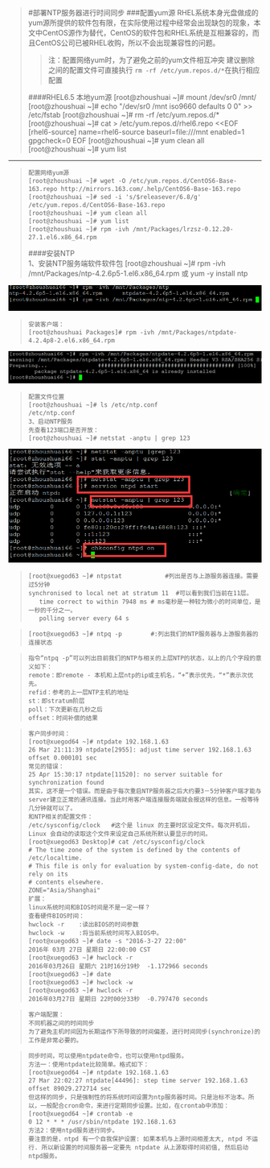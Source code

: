 >#部署NTP服务器进行时间同步
>###配置yum源
>RHEL系统本身光盘做成的yum源所提供的软件包有限，在实际使用过程中经常会出现缺包的现象，本文中CentOS源作为替代，CentOS的软件包和RHEL系统是互相兼容的，而且CentOS公司已被RHEL收购，所以不会出现兼容性的问题。
>>注：配置网络yum时，为了避免之前的yum文件相互冲突
>>建议删除之间的配置文件可直接执行 `rm -rf /etc/yum.repos.d/*`在执行相应配置
>
>####RHEL6.5
>	 本地yum源
>     [root@zhoushuai ~]# mount /dev/sr0  /mnt/
>     [root@zhoushuai ~]# echo "/dev/sr0 /mnt iso9660 defaults 0 0" >> /etc/fstab
>     [root@zhoushuai ~]# rm -rf /etc/yum.repos.d/*
>     [root@zhoushuai ~]# cat > /etc/yum.repos.d/rhel6.repo <<EOF
>     [rhel6-source]
>     name=rhel6-source
>     baseurl=file:///mnt
>     enabled=1
>     gpgcheck=0
>     EOF
>     [root@zhoushuai ~]# yum clean all
>     [root@zhoushuai ~]# yum list
_________________________________________________________________________
>	  配置网络yum源
>	  [root@zhoushuai ~]# wget -O /etc/yum.repos.d/CentOS6-Base-163.repo http://mirrors.163.com/.help/CentOS6-Base-163.repo
>	  [root@zhoushuai ~]# sed -i 's/$releasever/6.8/g' /etc/yum.repos.d/CentOS6-Base-163.repo
>	  [root@zhoushuai ~]# yum clean all
>	  [root@zhoushuai ~]# yum list
>	  [root@zhoushuai ~]# rpm -ivh /mnt/Packages/lrzsz-0.12.20-27.1.el6.x86_64.rpm
>####安装NTP	  
>	  1、安装NTP服务端软件软件包
>	  [root@zhoushuai ~]# rpm -ivh /mnt/Packages/ntp-4.2.6p5-1.el6.x86_64.rpm
>	  或
>	  yum -y install ntp
>	  
![20160603182746.png](./image/20160603182746.png)

>	  安装客户端：
>	  [root@zhoushuai Packages]# rpm -ivh /mnt/Packages/ntpdate-4.2.4p8-2.el6.x86_64.rpm
![0160603182940.png](./image/0160603182940.png)

>	  配置文件位置
>	  [root@zhoushuai ~]# ls /etc/ntp.conf
>	  /etc/ntp.conf
>	  3、启动NTP服务
>	  先查看123端口是否开放：
>	  [root@zhoushuai ~]# netstat -anptu | grep 123
>	  
![20160603183236.png](./image/20160603183236.png)

>	  [root@xuegod63 ~]# ntpstat			#列出是否与上游服务器连接。需要过5分钟
>	  synchronised to local net at stratum 11  #可以看到我们当前在11层。
>	     time correct to within 7948 ms	# ms毫秒是一种较为微小的时间单位，是一秒的千分之一。
>	     polling server every 64 s
  
>	  [root@xuegod63 ~]# ntpq -p		#:列出我们的NTP服务器与上游服务器的连接状态

>	  指令“ntpq -p”可以列出目前我们的NTP与相关的上层NTP的状态，以上的几个字段的意义如下： 
>	  remote：即remote - 本机和上层ntp的ip或主机名，“+”表示优先，“*”表示次优先。 
>	  refid：参考的上一层NTP主机的地址 
>	  st：即stratum阶层 
>	  poll：下次更新在几秒之后 
>	  offset：时间补偿的结果 

>	  客户同步时间：
>	  [root@xuegod64 ~]# ntpdate 192.168.1.63
>	  26 Mar 21:11:39 ntpdate[2955]: adjust time server 192.168.1.63 offset 0.000101 sec
>	  常见的错误： 
>	  25 Apr 15:30:17 ntpdate[11520]: no server suitable for synchronization found 
>	  其实，这不是一个错误。而是由于每次重启NTP服务器之后大约要3－5分钟客户端才能与server建立正常的通讯连接。当此时用客户端连接服务端就会报这样的信息。一般等待几分钟就可以了。 
>	  和NTP相关的配置文件：
>	  /etc/sysconfig/clock   #这个是 linux 的主要时区设定文件。每次开机后，Linux 会自动的读取这个文件来设定自己系统所默认要显示的时间。 
>	  [root@xuegod63 Desktop]# cat /etc/sysconfig/clock 
>	  # The time zone of the system is defined by the contents of /etc/localtime.
>	  # This file is only for evaluation by system-config-date, do not rely on its
>	  # contents elsewhere.
>	  ZONE="Asia/Shanghai"
>	  扩展：
>	  linux系统时间和BIOS时间是不是一定一样？
>	  查看硬件BIOS时间：
>	  hwclock -r    :读出BIOS的时间参数
>	  hwclock -w    :将当前系统时间写入BIOS中。
>	  [root@xuegod63 ~]# date -s "2016-3-27 22:00"
>	  2016年 03月 27日 星期日 22:00:00 CST
>	  [root@xuegod63 ~]# hwclock -r
>	  2016年03月26日 星期六 21时16分19秒  -1.172966 seconds
>	  [root@xuegod63 ~]# date
>	  [root@xuegod63 ~]# hwclock -w
>	  [root@xuegod63 ~]# hwclock -r
>	  2016年03月27日 星期日 22时00分33秒  -0.797470 seconds

>	  客户端配置：
>	  不同机器之间的时间同步 
>	  为了避免主机时间因为长期运作下所导致的时间偏差，进行时间同步(synchronize)的工作是非常必要的。

>	  同步时间，可以使用ntpdate命令，也可以使用ntpd服务。 
>	  方法一：使用ntpdate比较简单。格式如下： 
>	  [root@xuegod64 ~]# ntpdate 192.168.1.63
>	  27 Mar 22:02:27 ntpdate[44496]: step time server 192.168.1.63 offset 89029.272714 sec
>	  但这样的同步，只是强制性的将系统时间设置为ntp服务器时间。只是治标不治本。所以，一般配合cron命令，来进行定期同步设置。比如，在crontab中添加： 
>	  [root@xuegod64 ~]# crontab -e
>	  0 12 * * * /usr/sbin/ntpdate 192.168.1.63
>	  方法2：使用ntpd服务进行同步。
>	  要注意的是，ntpd 有一个自我保护设置: 如果本机与上源时间相差太大, ntpd 不运行. 所以新设置的时间服务器一定要先 ntpdate 从上源取得时间初值, 然后启动 ntpd服务。


